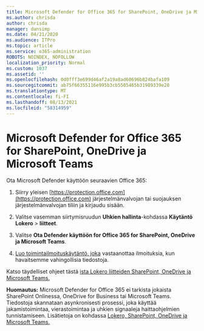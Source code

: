 ```yaml
---
title: Microsoft Defender for Office 365 for SharePoint, OneDrive ja Microsoft Teams
ms.author: chrisda
author: chrisda
manager: dansimp
ms.date: 04/21/2020
ms.audience: ITPro
ms.topic: article
ms.service: o365-administration
ROBOTS: NOINDEX, NOFOLLOW
localization_priority: Normal
ms.custom: 1037
ms.assetid: ''
ms.openlocfilehash: 0d0fff3e699d46af2a19a8ad60696b824bafa109
ms.sourcegitcommit: ab75f66355116e995b3cb5505465b31989339e28
ms.translationtype: MT
ms.contentlocale: fi-FI
ms.lasthandoff: 08/13/2021
ms.locfileid: "58314959"
---
```

# <a name="microsoft-defender-for-office-365-for-sharepoint-onedrive-and-microsoft-teams"></a>Microsoft Defender for Office 365 for SharePoint, OneDrive ja Microsoft Teams

Ota Microsoft Defender käyttöön seuraavien Office 365:

1. Siirry yleisen [https://protection.office.com](https://protection.office.com) järjestelmänvalvojan tai suojauksen järjestelmänvalvojan tiliin ja kirjaudu sisään.

2. Valitse vasemman siirtymisruudun **Uhkien hallinta**-kohdassa **Käytäntö Lokero** \> **liitteet**.

3. Valitse **Ota Defender käyttöön for Office 365 for SharePoint, OneDrive ja Microsoft Teams**.

4. [Luo toimintailmoituskäytäntö, joka](https://docs.microsoft.com/microsoft-365/compliance/create-activity-alerts) vastaanottaa ilmoituksia, kun havaitsemme vahingollisia tiedostoja.

Katso täydelliset ohjeet tästä [ista Lokero liitteiden SharePoint, OneDrive ja Microsoft Teams.](https://docs.microsoft.com/microsoft-365/security/office-365-security/turn-on-atp-for-spo-odb-and-teams)

**Huomautus:** Microsoft Defender for Office 365 ei tarkista jokaista SharePoint Onlinessa, OneDrive for Business tai Microsoft Teams. Tiedostoja skannataan asynkronisesti prosessi, joka käyttää jakamistoimintaa, vierastoimintaa ja uhkien signaaleja haittaohjelmien tunnistamiseen. Lisätietoja on kohdassa [Lokero, SharePoint, OneDrive ja Microsoft Teams.](https://docs.microsoft.com/microsoft-365/security/office-365-security/atp-for-spo-odb-and-teams)
